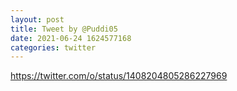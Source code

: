 ```yaml
--- 
layout: post 
title: Tweet by @Puddi05 
date: 2021-06-24 1624577168 
categories: twitter 
--- 
```

https://twitter.com/o/status/1408204805286227969